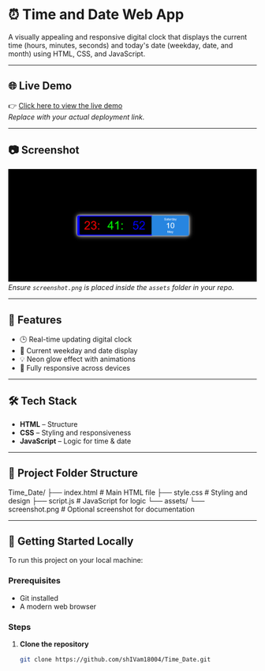 # ⏰ Time and Date Web App

A visually appealing and responsive digital clock that displays the current time (hours, minutes, seconds) and today's date (weekday, date, and month) using HTML, CSS, and JavaScript.

---

## 🌐 Live Demo

👉 [Click here to view the live demo](https://shivam18004.github.io/Time_Date/)  
*Replace with your actual deployment link.*

---

## 📷 Screenshot

![Time and Date Web App Screenshot](https://github.com/shIVam18004/Time_Date/blob/main/img1.png)  
*Ensure `screenshot.png` is placed inside the `assets` folder in your repo.*

---

## 🔧 Features

- 🕒 Real-time updating digital clock
- 📅 Current weekday and date display
- 💡 Neon glow effect with animations
- 📱 Fully responsive across devices

---

## 🛠️ Tech Stack

- **HTML** – Structure
- **CSS** – Styling and responsiveness
- **JavaScript** – Logic for time & date

---

## 📁 Project Folder Structure

Time_Date/
├── index.html # Main HTML file
├── style.css # Styling and design
├── script.js # JavaScript for logic
└── assets/
└── screenshot.png # Optional screenshot for documentation



---

## 🚀 Getting Started Locally

To run this project on your local machine:

### Prerequisites
- Git installed
- A modern web browser

### Steps

1. **Clone the repository**
   ```bash
   git clone https://github.com/shIVam18004/Time_Date.git
